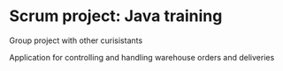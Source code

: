 # Scrum project: Java training
Group project with other curisistants

Application for controlling and handling warehouse orders and deliveries
